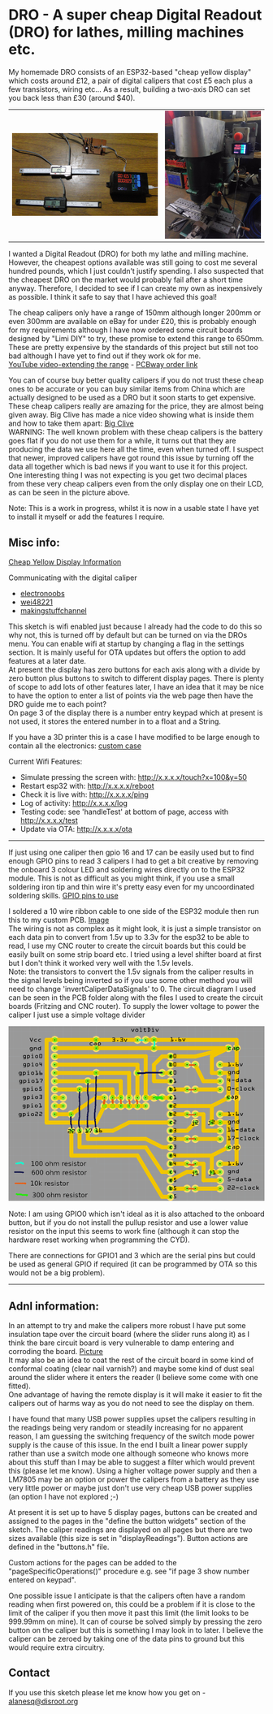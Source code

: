# DRO - A super cheap Digital Readout (DRO) for lathes, milling machines etc. 

My homemade DRO consists of an ESP32-based "cheap yellow display" which costs around £12, a pair of digital calipers that cost £5 each plus a few transistors, wiring etc... As a result, building a two-axis DRO can set you back less than £30 (around $40).

<table><tr>
  <td><img src="/pics/DROproject.jpg" /></td>
  <td><img src="/pics/DROonMill.jpg" /></td>
</tr></table> 

I wanted a Digital Readout (DRO) for both my lathe and milling machine. However, the cheapest options available was still going to cost me several hundred pounds, which I just couldn’t justify spending.  I also suspected that the cheapest DRO on the market would probably fail after a short time anyway.  Therefore, I decided to see if I can create my own as inexpensively as possible. I think it safe to say that I have achieved this goal! 

The cheap calipers only have a range of 150mm although longer 200mm or even 300mm are available on eBay for under £20, this is probably enough for my requirements although I have now ordered some circuit boards designed by "Limi DIY" to try, these promise to extend this range to 650mm.  These are pretty expensive by the standards of this project but still not too bad although I have yet to find out if they work ok for me. <br>
[YouTube video-extending the range](https://www.youtube.com/watch?v=JYnit_PSSMY) - [PCBway order link](https://www.pcbway.com/project/shareproject/Digital_Caliper_Hack_Mod_new_2021.html)

You can of course buy better quality calipers if you do not trust these cheap ones to be accurate or you can buy similar items from China which are actually designed to be used as a DRO but it soon starts to get expensive.  These cheap calipers really are amazing for the price, they are almost being given away.  Big Clive has made a nice video showing what is inside them and how to take them apart:
[Big Clive](https://www.youtube.com/watch?v=fKSSY1gzCEs) <br>
WARNING: The well known problem with these cheap calipers is the battery goes flat if you do not use them for a while, it turns out that they are producing the data we use here all the time, even when turned off.  I suspect that newer, improved calipers have got round this issue by turning off the data all together which is bad news if you want to use it for this project.  <br>
One interesting thing I was not expecting is you get two decimal places from these very cheap calipers even from the only display one on their LCD, as can be seen in the picture above.

Note: This is a work in progress, whilst it is now in a usable state I have yet to install it myself or add the features I require.

## Misc info:
[Cheap Yellow Display Information](https://github.com/witnessmenow/ESP32-Cheap-Yellow-Display)
  
Communicating with the digital caliper
- [electronoobs](http://electronoobs.com/eng_arduino_tut93.php)
- [wei48221](http://wei48221.blogspot.com/2016/01/using-digital-caliper-for-digital-read_21.html)
- [makingstuffchannel](https://github.com/MakingStuffChannel/DigitalCalipers/blob/master/DigitalCalipers.ino)

This sketch is wifi enabled just because I already had the code to do this so why not, this is turned off by default but can be turned on via the DROs menu.  You can enable wifi at startup by changing a flag in the settings section.  It is mainly useful for OTA updates but offers the option to add features at a later date. <br>
At present the display has zero buttons for each axis along with a divide by zero button plus buttons to switch to different display pages.  There is plenty of scope to add lots of other features later, I have an idea that it may be nice to have the option to enter a list of points via the web page then have the DRO guide me to each point? <br>
On page 3 of the display there is a number entry keypad which at present is not used, it stores the entered number in to a float and a String.

If you have a 3D printer this is a case I have modified to be large enough to contain all the electronics: [custom case](https://github.com/alanesq/DRO/tree/main/case)

Current Wifi Features:
- Simulate pressing the screen with: http://x.x.x.x/touch?x=100&y=50
- Restart esp32 with: http://x.x.x.x/reboot
- Check it is live with: http://x.x.x.x/ping
- Log of activity: http://x.x.x.x/log
- Testing code: see 'handleTest' at bottom of page, access with http://x.x.x.x/test
- Update via OTA: http://x.x.x.x/ota

--------------------------------------

If just using one caliper then gpio 16 and 17 can be easily used but to find enough GPIO pins to read 3 calipers I had to get a bit creative by removing the onboard 3 colour LED and soldering wires directly on to the ESP32 module.  This is not as difficult as you might think, if you use a small soldering iron tip and thin wire it's pretty easy even for my uncoordinated soldering skills.
[GPIO pins to use](https://github.com/alanesq/DRO/blob/main/pics/CYD-gpioPins.jpg)

I soldered a 10 wire ribbon cable to one side of the ESP32 module then run this to my custom PCB.    [Image](https://github.com/alanesq/DRO/blob/main/PCB/ribbonCablePins.jpeg) <br>
The wiring is not as complex as it might look, it is just a simple transistor on each data pin to convert from 1.5v up to 3.3v for the esp32 to be able to read, I use my CNC router to create the circuit boards but this could be easily built on some strip board etc.  I tried using a level shifter board at first but I don't think it worked very well with the 1.5v levels. <br>
Note: the transistors to convert the 1.5v signals from the caliper results in the signal levels being inverted so if you use some other method you will need to change 'invertCaliperDataSignals' to 0.  The circuit diagram I used can be seen in the PCB folder along with the files I used to create the circuit boards (Fritzing and CNC router).  To supply the lower voltage to power the caliper I just use a simple voltage divider 

<img src="/PCB/circuit.png" />

Note: I am using GPIO0 which isn't ideal as it is also attached to the onboard button, but if you do not install the pullup resistor and use a lower value resistor on the input this seems to work fine (although it can stop the hardware reset working when programming the CYD).

There are connections for GPIO1 and 3 which are the serial pins but could be used as general GPIO if required (it can be programmed by OTA so this would not be a big problem).

--------------------------------------

## Adnl information:

In an attempt to try and make the calipers more robust I have put some insulation tape over the circuit board (where the slider runs along it) as I think the bare circuit board is very vulnerable to damp entering and corroding the board.  [Picture](https://github.com/alanesq/DRO/blob/main/pics/caliperMod.jpg) <br>
It may also be an idea to coat the rest of the circuit board in some kind of conformal coating (clear nail varnish?) and maybe some kind of dust seal around the slider where it enters the reader (I believe some come with one fitted).
<br>One advantage of having the remote display is it will make it easier to fit the calipers out of harms way as you do not need to see the display on them.

I have found that many USB power supplies upset the calipers resulting in the readings being very random or steadily increasing for no apparent reason, I am guessing the switching frequency of the switch mode power supply is the cause of this issue.  In the end I built a linear power supply rather than use a switch mode one although someone who knows more about this stuff than I may be able to suggest a filter which would prevent this (please let me know).  Using a higher voltage power supply and then a LM7805 may be an option or power the calipers from a battery as they use very little power or maybe just don't use very cheap USB power supplies (an option I have not explored ;-)

At present it is set up to have 5 display pages, buttons can be created and assigned to the pages in the "define the button widgets" section of the sketch.  The caliper readings are displayed on all pages but there are two sizes available (this size is set in "displayReadings").  Button actions are defined in the "buttons.h" file.

Custom actions for the pages can be added to the "pageSpecificOperations()" procedure e.g. see "if page 3 show number entered on keypad".

One possible issue I anticipate is that the calipers often have a random reading when first powered on, this could be a problem if it is close to the limit of the caliper if you then move it past this limit (the limit looks to be 999.99mm on mine).  It can of course be solved simply by pressing the zero button on the caliper but this is something I may look in to later.  I believe the caliper can be zeroed by taking one of the data pins to ground but this would require extra circuitry.

## Contact
If you use this sketch please let me know how you get on  - alanesq@disroot.org

